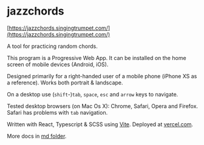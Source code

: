 # jazzchords

[https://jazzchords.singingtrumpet.com/](https://jazzchords.singingtrumpet.com/)

A tool for practicing random chords.

This program is a Progressive Web App. It can be installed on the home screen of mobile devices (Android, iOS).

Designed primarily for a right-handed user of a mobile phone (iPhone XS as a reference). Works both portrait & landscape.

On a desktop use (`shift`-)`tab`, `space`, `esc` and `arrow` keys to navigate.

Tested desktop browsers (on Mac Os X): Chrome, Safari, Opera and Firefox. Safari has problems with `tab` navigation.

Written with React, Typescript & SCSS using [Vite](https://vitejs.dev). Deployed at [vercel.com](vercel.com).

More docs in [md folder](https://github.com/visahaarala/jazzchords/tree/main/md).
